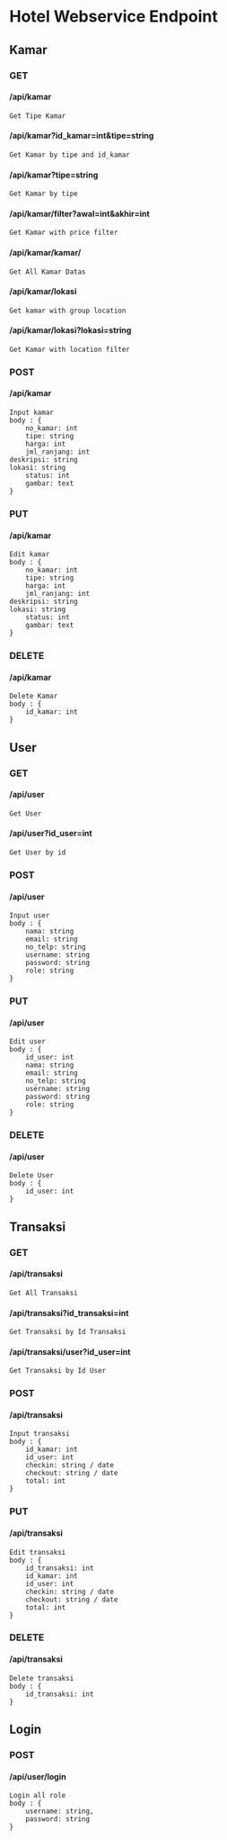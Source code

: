 # Hotel Webservice Endpoint

## Kamar

### GET

#### /api/kamar

    Get Tipe Kamar

#### /api/kamar?id_kamar=int&tipe=string

    Get Kamar by tipe and id_kamar

#### /api/kamar?tipe=string

    Get Kamar by tipe

#### /api/kamar/filter?awal=int&akhir=int

    Get Kamar with price filter

#### /api/kamar/kamar/

    Get All Kamar Datas

#### /api/kamar/lokasi

    Get kamar with group location

#### /api/kamar/lokasi?lokasi=string

    Get Kamar with location filter

### POST

#### /api/kamar

    Input kamar
    body : {
    	no_kamar: int
    	tipe: string
    	harga: int
    	jml_ranjang: int
    deskripsi: string
    lokasi: string
    	status: int
    	gambar: text
    }

### PUT

#### /api/kamar

    Edit kamar
    body : {
    	no_kamar: int
    	tipe: string
    	harga: int
    	jml_ranjang: int
    deskripsi: string
    lokasi: string
    	status: int
    	gambar: text
    }

### DELETE

#### /api/kamar

    Delete Kamar
    body : {
    	id_kamar: int
    }

## User

### GET

#### /api/user

    Get User

#### /api/user?id_user=int

    Get User by id

### POST

#### /api/user

    Input user
    body : {
    	nama: string
    	email: string
    	no_telp: string
    	username: string
    	password: string
    	role: string
    }

### PUT

#### /api/user

    Edit user
    body : {
    	id_user: int
    	nama: string
    	email: string
    	no_telp: string
    	username: string
    	password: string
    	role: string
    }

### DELETE

#### /api/user

    Delete User
    body : {
    	id_user: int
    }

## Transaksi

### GET

#### /api/transaksi

    Get All Transaksi

#### /api/transaksi?id_transaksi=int

    Get Transaksi by Id Transaksi

#### /api/transaksi/user?id_user=int

    Get Transaksi by Id User

### POST

#### /api/transaksi

    Input transaksi
    body : {
    	id_kamar: int
    	id_user: int
    	checkin: string / date
    	checkout: string / date
    	total: int
    }

### PUT

#### /api/transaksi

    Edit transaksi
    body : {
    	id_transaksi: int
    	id_kamar: int
    	id_user: int
    	checkin: string / date
    	checkout: string / date
    	total: int
    }

### DELETE

#### /api/transaksi

    Delete transaksi
    body : {
    	id_transaksi: int
    }

## Login

### POST

#### /api/user/login

    Login all role
    body : {
    	username: string,
    	password: string
    }
